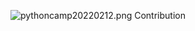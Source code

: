![pythoncamp20220212.png Contribution](https://github.com/freejacklee/freejacklee.github.io/raw/master/img/pythoncamp20220212.png)